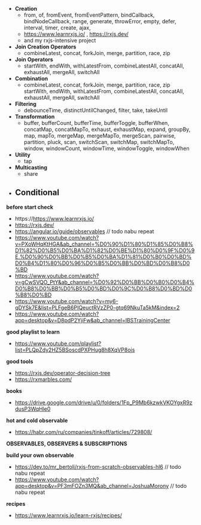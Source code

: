 - **Creation**
    - from, of, fromEvent, fromEventPattern, bindCallback, bindNodeCallback, range, generate, throwError, empty, defer,
      interval, timer, create, ajax,
    - https://www.learnrxjs.io/ , https://rxjs.dev/
    - and my rxjs-intensive project
- **Join Creation Operators**
    - combineLatest, concat, forkJoin, merge, partition, race, zip
- **Join Operators**
    - startWith, endWith, withLatestFrom, combineLatestAll, concatAll, exhaustAll, mergeAll, switchAll
- **Combination**
    - combineLatest, concat, forkJoin, merge, partition, race, zip startWith, endWith, withLatestFrom, combineLatestAll,
      concatAll, exhaustAll, mergeAll, switchAll
- **Filtering**
    - debounceTime, distinctUntilChanged, filter, take, takeUntil
- **Transformation**
    - buffer, bufferCount, bufferTime, bufferToggle, bufferWhen, concatMap, concatMapTo, exhaust, exhaustMap, expand,
      groupBy, map, mapTo, mergeMap, mergeMapTo, mergeScan, pairwise, partition, pluck, scan, switchScan, switchMap,
      switchMapTo, window, windowCount, windowTime, windowToggle, windowWhen
- **Utility**
    - tap
- **Multicasting**
    - share
- **Conditional**
  - 

**before start check**

- https://https://www.learnrxjs.io/
- https://rxjs.dev/
- https://angular.io/guide/observables // todo nabu repeat
- https://www.youtube.com/watch?v=PXoWHqKtHGA&ab_channel=%D0%90%D1%80%D1%85%D0%B8%D1%82%D0%B5%D0%BA%D1%82%D0%BE%D1%80%D0%9F%D0%9E.%D0%90%D0%BB%D0%B5%D0%BA%D1%81%D0%B0%D0%BD%D0%B4%D1%80%D0%96%D0%B5%D0%BB%D0%BD%D0%B8%D0%BD
- https://www.youtube.com/watch?v=gCwSVQO_PtY&ab_channel=%D0%92%D0%BB%D0%B0%D0%B4%D0%B8%D0%BB%D0%B5%D0%BD%D0%9C%D0%B8%D0%BD%D0%B8%D0%BD
- https://www.youtube.com/watch?v=my6-qDYSk7E&list=PLFgeB6PIQeuctRVzZP0-gtq69NkuTa5kM&index=2
- https://www.youtube.com/watch?app=desktop&v=D8pdP2YjiFw&ab_channel=IBSTrainingCenter



**good playlist to learn**

- https://www.youtube.com/playlist?list=PLQpZdy2HZ5BSoscdPXPHug8h8XqVP8ojs

**good tools**

- https://rxjs.dev/operator-decision-tree
- https://rxmarbles.com/

**books**

- https://drive.google.com/drive/u/0/folders/1Fp_P9Mb6kzwkVKOYgxR9zdusP3WqHle0

**hot and cold observable**

- https://habr.com/ru/companies/tinkoff/articles/729808/

**OBSERVABLES, OBSERVERS & SUBSCRIPTIONS**

**build your own observable**

- https://dev.to/mr_bertoli/rxjs-from-scratch-observables-hl6 // todo nabu repeat
- https://www.youtube.com/watch?app=desktop&v=PF3mFOZn3MQ&ab_channel=JoshuaMorony // todo nabu repeat

**recipes**

- https://www.learnrxjs.io/learn-rxjs/recipes/

